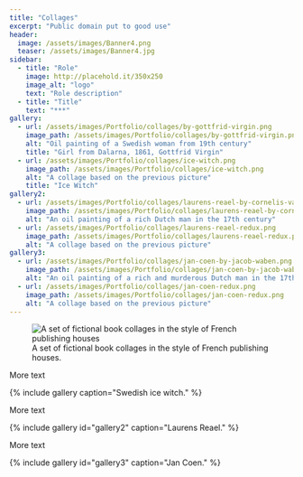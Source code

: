 ```yaml
---
title: "Collages"
excerpt: "Public domain put to good use"
header:
  image: /assets/images/Banner4.png
  teaser: /assets/images/Banner4.jpg
sidebar:
  - title: "Role"
    image: http://placehold.it/350x250
    image_alt: "logo"
    text: "Role description"
  - title: "Title"
    text: "***"
gallery:
  - url: /assets/images/Portfolio/collages/by-gottfrid-virgin.png
    image_path: /assets/images/Portfolio/collages/by-gottfrid-virgin.png
    alt: "Oil painting of a Swedish woman from 19th century"
    title: "Girl from Dalarna, 1861, Gottfrid Virgin"
  - url: /assets/images/Portfolio/collages/ice-witch.png
    image_path: /assets/images/Portfolio/collages/ice-witch.png
    alt: "A collage based on the previous picture"
    title: "Ice Witch"
gallery2:
  - url: /assets/images/Portfolio/collages/laurens-reael-by-cornelis-van-der-voort
    image_path: /assets/images/Portfolio/collages/laurens-reael-by-cornelis-van-der-voort
    alt: "An oil painting of a rich Dutch man in the 17th century"
  - url: /assets/images/Portfolio/collages/laurens-reael-redux.png
    image_path: /assets/images/Portfolio/collages/laurens-reael-redux.png
    alt: "A collage based on the previous picture"
gallery3:
  - url: /assets/images/Portfolio/collages/jan-coen-by-jacob-waben.png
    image_path: /assets/images/Portfolio/collages/jan-coen-by-jacob-waben.png
    alt: "An oil painting of a rich and murderous Dutch man in the 17th century"
  - url: /assets/images/Portfolio/collages/jan-coen-redux.png
    image_path: /assets/images/Portfolio/collages/jan-coen-redux.png
    alt: "A collage based on the previous picture"
---
```

<figure>
  <img src="/assets/images/Portfolio/collages/collages_roc.png" alt="A set of fictional book collages in the style of French publishing houses">
  <figcaption>A set of fictional book collages in the style of French publishing houses.</figcaption>
</figure>

More text

{% include gallery caption="Swedish ice witch." %}

More text

{% include gallery id="gallery2" caption="Laurens Reael." %}

More text

{% include gallery id="gallery3" caption="Jan Coen." %}
